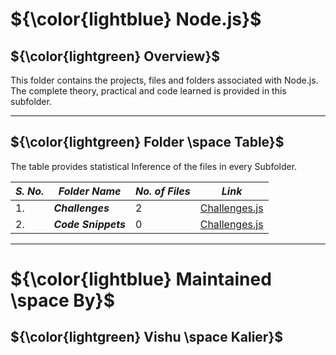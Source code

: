 # ${\color{lightblue} Node.js}$

## ${\color{lightgreen} Overview}$

This folder contains the projects, files and folders associated with Node.js. The complete theory, practical and code learned is provided in this subfolder.

------

## ${\color{lightgreen} Folder \space Table}$

The table provides statistical Inference of the files in every Subfolder.

| ***S. No.*** | ***Folder Name*** | ***No. of Files*** | ***Link***
|-|-|-|-|
| 1. | ***Challenges*** | 2 | [Challenges.js](https://github.com/VishuKalier2003/Web-Development/tree/main/Node.js/Challenges)  |
| 2. | ***Code Snippets*** | 0 | [Challenges.js](https://github.com/VishuKalier2003/Web-Development/tree/main/Node.js/Code%20Snippets)  |

------


# ${\color{lightblue} Maintained \space By}$
## ${\color{lightgreen} Vishu \space Kalier}$



